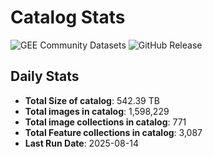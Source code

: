 # Catalog Stats

![GEE Community Datasets](https://img.shields.io/endpoint?url=https://gist.githubusercontent.com/samapriya/34bc0c1280d475d3a69e3b60a706226e/raw/community.json)
![GitHub Release](https://img.shields.io/github/v/release/samapriya/awesome-gee-community-datasets)

## Daily Stats

<!-- START_MARKER -->
* **Total Size of catalog**: 542.39 TB
* **Total images in catalog**: 1,598,229
* **Total image collections in catalog**: 771
* **Total Feature collections in catalog**: 3,087
* **Last Run Date**: 2025-08-14
<!-- END_MARKER -->
